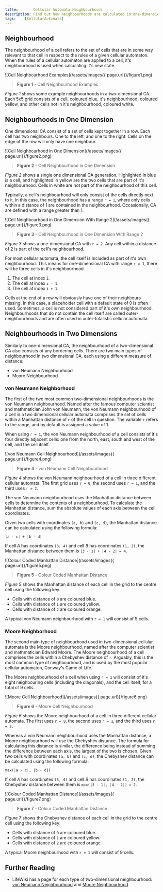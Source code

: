 ```yaml
---
title:       Cellular Automata Neighbourhoods
description: Find out how neighbourhoods are calculated in one-dimensional and two-dimensional cellular automata, including the von Neumann and Moore neighbourhoods.
tags:    [CellularAutomata]
---
```


## Neighbourhood

The neighbourhood of a cell refers to the set of cells that are in some way relevant to that cell in respect to the rules of a given cellular automaton. When the rules of a cellular automaton are applied to a cell, it's neighbourhood is used when calculating it's new state.

![Cell Neighbourhood Examples](/assets/images{{ page.url}}/figure1.png)
> **Figure 1** - Cell Neighbourhood Examples

*Figure 1* shows some example neighbourhoods in a two-dimensional CA. Each 5x5 grid consists of a cell, coloured blue, it's neighbourhood, coloured yellow, and other cells not in it's neighbourhood, coloured white.

## Neighbourhoods in One Dimension

One dimensional CA consist of a set of cells kept together in a row. Each cell has two neighbours. One to the left, and one to the right. Cells on the edge of the row will only have one neighbour.

![Cell Neighbourhood in One Dimension](/assets/images{{ page.url}}/figure2.png)
> **Figure 2** - Cell Neighbourhood in One Dimension

*Figure 2* shows a single one dimensional CA generation. Highlighted in blue is a cell, and highlighted in yellow are the two cells that are part of it's neighbourhood. Cells in white are not part of the neighbourhood of this cell.

Typically, a cell's neighbourhood will only consist of the cells directly next to it. In this case, the neighbourhood has a range `r = 1`, where only cells within a distance of 1 are contained in the neighbourhood. Occasionally, CA are defined with a range greater than 1.

![Cell Neighbourhood in One Dimension With Range 2](/assets/images{{ page.url}}/figure3.png)
> **Figure 3** - Cell Neighbourhood in One Dimension With Range 2

*Figure 3* shows a one-dimensional CA with `r = 2`. Any cell within a distance of 2 is part of the cell's neighbourhood.

For most cellular automata, the cell itself is included as part of it's own neighbourhood. This means for one-dimensional CA with range `r = 1`, there will be three cells in it's neighbourhood.

1) The cell at index `i`.
2) The cell at index `i - 1`.
3) The cell at index `i + 1`. 

Cells at the end of a row will obviously have one of their neighbours missing. In this case, a placeholder cell with a default state of 0 is often used. Sometimes, a cell is not considered part of it's own neighbourhood. Neighbourhoods that do not contain the cell itself are called outer-neighbourhoods and are often used in outer-totalistic cellular automata.

## Neighbourhoods in Two Dimensions

Similarly to one-dimensional CA, the neighbourhood of a two-dimensional CA also consists of any bordering cells. There are two main types of neighbourhood in two dimensional CA, each using a different measure of distance:

* von Neumann Neighbourhood
* Moore Neighbourhood

### von Neumann Neighborhood

The first of the two most common two-dimensional neighbourhoods is the von Neumann neighbourhood. Named after the famous computer scientist and mathmatician John von Neumann, the von Neumann neighbourhood of a cell in a two dimensional cellular automata comprises the set of cells within a Manhattan distance of `r` of the cell in question. The variable `r` refers to the range, and by default is assigned a value of 1.

When using `r = 1`, the von Neumann neighbourhood of a cell consists of it's four directly adjacent cells: one from the north, east, south and west of the cell, and the cell itself.

![von Neumann Cell Neighbourhood](/assets/images{{ page.url}}/figure4.png)
> **Figure 4** - von Neumann Cell Neighbourhood

*Figure 4* shows the von Neumann neighbourhood of a cell in three different cellular automata. The first grid uses `r = 0`, the second uses `r = 1`, and the third uses `r = 2`.

The von Neumann neighbourhood uses the Manhattan distance between cells to determine the contents of a neighbourhood. To calculate the Manhattan distance, sum the absolute values of each axis between the cell coordinates.

Given two cells with coordinates `(a, b)` and `(c, d)`, the Manhattan distance can be calculated using the following formula:

    |a - c| + |b - d|

If cell *A* has coordinates `(3, 4)` and cell *B* has coordinates `(1, 2)`, the Manhattan distance between them is `|3 - 1| + |4 - 2| = 4`.

![Colour Coded Manhattan Distance](/assets/images{{ page.url}}/figure5.png)
> **Figure 5** - Colour Coded Manhattan Distance

*Figure 5* shows the Manhattan distance of each cell in the grid to the centre cell using the following key:

* Cells with distance of `0` are coloured blue.
* Cells with distance of `1` are coloured yellow.
* Cells with distance of `2` are coloured orange.

A typical von Neumann neighbourhood with `r = 1` will consist of 5 cells.

### Moore Neighborhood

The second main type of neighbourhood used in two-dimensional cellular automata is the Moore neighbourhood, named after the computer scientist and mathmatician Edward Moore. The Moore neighbourhood of a cell comprises the cells within a Chebyshev distance of `r`. Arguably, this is the most common type of neighbourhood, and is used by the most popular cellular automaton, Conway's Game of Life.

The Moore neighbourhood of a cell when using `r = 1` will consist of it's eight neighbouring cells (including the diagonals), and the cell itself, for a total of 9 cells.

![Moore Cell Neighbourhood](/assets/images{{ page.url}}/figure6.png)
> **Figure 6** - Moore Cell Neighbourhood

*Figure 6* shows the Moore neighbourhood of a cell in three different cellular automata. The first uses `r = 0`, the second uses `r = 1`, and the third uses `r = 2`.

Whereas a von Neumann neighbourhood uses the Manhattan distance, a Moore neighbourhood will use the Chebyshev distance. The formula for calculating this distance is similar, the difference being instead of summing the difference between each axis, the largest of the two is chosen. Given two cells with coordinates `(a, b)` and `(c, d)`, the Chebyshev distance can be calculated using the following formula:

    max(|a - c|, |b - d|)

If cell *A* has coordinates `(3, 4)` and cell *B* has coordinates `(1, 2)`, the Chebyshev distance between them is `max(|3 - 1|, |4 - 2|) = 2`.

![Colour Coded Manhattan Distance](/assets/images{{ page.url}}/figure7.png)
> **Figure 7** - Colour Coded Manhattan Distance

*Figure 7* shows the Chebyshev distance of each cell in the grid to the centre cell using the following key:

* Cells with distance of `0` are coloured blue.
* Cells with distance of `1` are coloured yellow.
* Cells with distance of `2` are coloured orange.

A typical Moore neighbourhood with `r = 1` will consist of 9 cells.

## Further Reading

* LifeWiki has a page for each type of two-dimensional neighbourhood: [von Neumann Neighbourhood](https://conwaylife.com/wiki/Von_Neumann_neighbourhood) and [Moore Neighbourhood](https://conwaylife.com/wiki/Moore_neighbourhood).